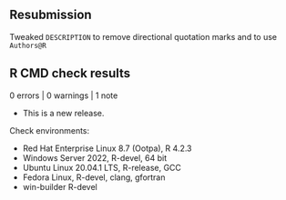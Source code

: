 
## Resubmission

Tweaked `DESCRIPTION` to remove directional quotation marks and to use `Authors@R`

## R CMD check results

0 errors | 0 warnings | 1 note

* This is a new release.

Check environments:

 * Red Hat Enterprise Linux 8.7 (Ootpa), R 4.2.3
 * Windows Server 2022, R-devel, 64 bit
 * Ubuntu Linux 20.04.1 LTS, R-release, GCC
 * Fedora Linux, R-devel, clang, gfortran
 * win-builder R-devel
